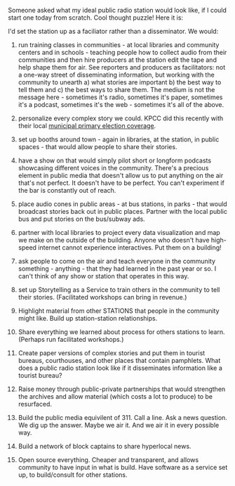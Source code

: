 Someone asked what my ideal public radio station would look like, if I could start one today from scratch. Cool thought puzzle! Here it is:

I'd set the station up as a faciliator rather than a disseminator. We would:

1. run training classes in communities - at local libraries and community centers and in schools - teaching people how to collect audio from their communities and then hire producers at the station edit the tape and help shape them for air. See reporters and producers as facilitators: not a one-way street of disseminating information, but working with the community to unearth a) what stories are important b) the best way to tell them and c) the best ways to share them. The medium is not the message here - sometimes it's radio, sometimes it's paper, sometimes it's a podcast, sometimes it's the web - sometimes it's all of the above.

2. personalize every complex story we could. KPCC did this recently with their local [municipal primary election coverage](http://www.poynter.org/news/media-innovation/324863/how-did-kpcc-get-voters-to-care-they-picked-one-and-made-him-care/).

3. set up booths around town - again in libraries, at the station, in public spaces - that would allow people to share their stories. 

4. have a show on that would simply pilot short or longform podcasts showcasing different voices in the community. There's a precious element in public media that doesn't allow us to put anything on the air that's not perfect. It doesn't have to be perfect. You can't experiment if the bar is constantly out of reach. 

5. place audio cones in public areas - at bus stations, in parks - that would broadcast stories back out in public places. Partner with the local public bus and put stories on the bus/subway ads. 

6. partner with local libraries to project every data visualization and map we make on the outside of the building. Anyone who doesn't have high-speed internet cannot experience interactives. Put them on a building! 

7. ask people to come on the air and teach everyone in the community something - anything - that they had learned in the past year or so. I can't think of any show or station that operates in this way.

8. set up Storytelling as a Service to train others in the community to tell their stories. (Facilitated workshops can bring in revenue.) 

9. Highlight material from other STATIONS that people in the community might like. Build up station-station relationships.

10. Share everything we learned about process for others stations to learn. (Perhaps run facilitated workshops.)

11. Create paper versions of complex stories and put them in tourist bureaus, courthouses, and other places that contain pamphlets. What does a public radio station look like if it disseminates information like a tourist bureau?

12. Raise money through public-private partnerships that would strengthen the archives and allow material (which costs a lot to produce) to be resurfaced.

13. Build the public media equivilent of 311. Call a line. Ask a news question. We dig up the answer. Maybe we air it. And we air it in every possible way.

14. Build a network of block captains to share hyperlocal news.

15. Open source everything. Cheaper and transparent, and allows community to have input in what is build. Have software as a service set up, to build/consult for other stations.
